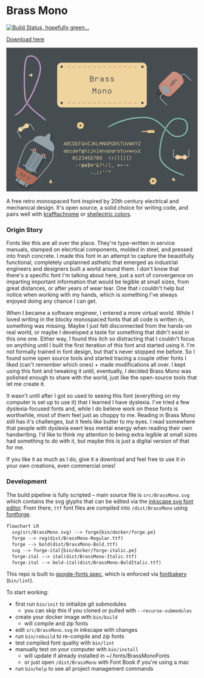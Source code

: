 # Brass Mono

[![Build Status, hopefully green...](https://circleci.com/gh/fonsecapeter/brass_mono.svg?style=svg)](https://app.circleci.com/pipelines/github/fonsecapeter/brass_mono)

[Download here](https://github.com/fonsecapeter/brass_mono/releases/latest/)

![brass_mono](/documentation/sample.png 'sample.png')

A free retro monospaced font inspired by 20th century electrical and mechanical design. It's open source, a solid choice for writing code, and pairs well with [krafftachrome](https://github.com/fonsecapeter/krafftachrome_visual_studio_code) or [shellectric colors](https://github.com/fonsecapeter/shellectric-color-scheme).

### Origin Story

Fonts like this are all over the place. They're type-written in service manuals, stamped on elecrtical components, molded in steel, and pressed into fresh concrete. I made this font in an attempt to capture the beautifully functional, completely unplanned asthetic that emerged as industrial engineers and designers built a world around them. I don't know that there's a specific font I'm talking about here, just a sort of convergence on imparting important information that would be legible at small sizes, from great distances, or after years of wear tear. One that i couldn't help but notice when working with my hands, which is something I've always enjoyed doing any chance I can get.

When I became a software engineer, I entered a more virtual world. While I loved writing in the blocky monospaced fonts that all code is written in, something was missing. Maybe I just felt disconnected from the hands-on real world, or maybe I developed a taste for something that didn't exist in this one one. Either way, I found this itch so distracting that I couldn't focus on anything until I built the first iteration of this font and started using it. I'm not formally trained in font design, but that's never stopped me before. So I found some open source tools and started tracing a couple other fonts I liked (can't remember which ones) + made modifications all over. I kept using this font and tweaking it until, eventually, I decided Brass Mono was polished enough to share with the world, just like the open-source tools that let me create it.

It wasn't until after I got so used to seeing this font (everything on my computer is set up to use it) that I learned I have dyslexia. I've tried a few dyslexia-focused fonts and, while I do believe work on these fonts is worthwhile, most of them feel just as choppy to me. Reading in Brass Mono still has it's challenges, but it feels like butter to my eyes. I read somewhere that people with dyslexia exert less mental energy when reading their own handwriting. I'd like to think my attention to being extra legible at small sizes had something to do with it, but maybe this is just a digital version of that for me.

If you like it as much as I do, give it a download and feel free to use it in your own creations, even commercial ones!

### Development

The build pipeline is fully scripted – main source file is `src/BrassMono.svg` which contains the svg glyphs that can be edited via the [inkscape svg font editor](https://inkscape-manuals.readthedocs.io/en/latest/creating-custom-fonts.html). From there, `ttf` font files are compiled into `/dist/BrassMono` using [fontforge](https://fontforge.org/docs/scripting/scripting.html).

```mermaid
flowchart LR
  svg(src/BrassMono.svg) --> forge{bin/docker/forge.pe}
  forge --> reg(dist/BrassMono-Regular.ttf)
  forge --> bold(dist/BrassMono-Bold.ttf)
  svg --> forge-ital{bin/docker/forge-italic.pe}
  forge-ital --> ital(dist/BrassMono-Italic.ttf)
  forge-ital --> bold-ital(dist/BrassMono-BoldItalic.ttf)
```

This repo is built to [google-fonts spec](https://googlefonts.github.io/gf-guide/), which is enforced via [fontbakery](https://github.com/fonttools/fontbakery) (`bin/lint`).

To start working:
- first run `bin/init` to initialize git submodules
  - you can skip this if you cloned or pulled with `--recurse-submodules`
- create your docker image with `bin/build`
  - will compile and zip fonts
- edit `src/BrassMono.svg` in inkscape with changes
- run `bin/rebuild` to re-compile and zip fonts
- test compiled font quality with `bin/lint`
- manually test on your computer with `bin/install`
  - will update if already installed in ~/.fonts/BrassMonoFonts
  - or just open `/dist/BrassMono` with Font Book if you're using a mac
- run `bin/help` to see all project management commands
